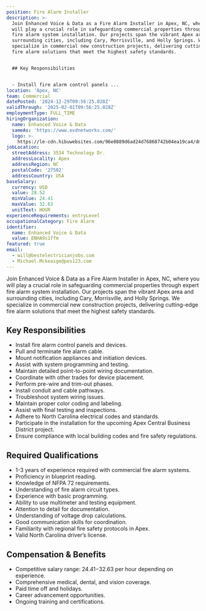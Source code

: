 ```yaml
---
position: Fire Alarm Installer
description: >-
  Join Enhanced Voice & Data as a Fire Alarm Installer in Apex, NC, where you
  will play a crucial role in safeguarding commercial properties through expert
  fire alarm system installation. Our projects span the vibrant Apex area and
  surrounding cities, including Cary, Morrisville, and Holly Springs. We
  specialize in commercial new construction projects, delivering cutting-edge
  fire alarm solutions that meet the highest safety standards.


  ## Key Responsibilities


  - Install fire alarm control panels ...
location: 'Apex, NC'
team: Commercial
datePosted: '2024-12-29T09:56:25.028Z'
validThrough: '2025-02-01T09:56:25.028Z'
employmentType: FULL_TIME
hiringOrganization:
  name: Enhanced Voice & Data
  sameAs: 'https://www.evdnetworks.com/'
  logo: >-
    https://le-cdn.hibuwebsites.com/96e0889d6ad24d76868742b04ea19ca4/dms3rep/multi/opt/enhanced-voice-and-data-networks-logo-530w.jpg
jobLocation:
  streetAddress: 3534 Technology Dr.
  addressLocality: Apex
  addressRegion: NC
  postalCode: '27502'
  addressCountry: USA
baseSalary:
  currency: USD
  value: 28.52
  minValue: 24.41
  maxValue: 32.63
  unitText: HOUR
experienceRequirements: entryLevel
occupationalCategory: Fire Alarm
identifier:
  name: Enhanced Voice & Data
  value: ENHA9s1ffm
featured: true
email:
  - will@bestelectricianjobs.com
  - Michael.Mckeaige@pes123.com
---
```




Join Enhanced Voice & Data as a Fire Alarm Installer in Apex, NC, where you will play a crucial role in safeguarding commercial properties through expert fire alarm system installation. Our projects span the vibrant Apex area and surrounding cities, including Cary, Morrisville, and Holly Springs. We specialize in commercial new construction projects, delivering cutting-edge fire alarm solutions that meet the highest safety standards.

## Key Responsibilities

- Install fire alarm control panels and devices.
- Pull and terminate fire alarm cable.
- Mount notification appliances and initiation devices.
- Assist with system programming and testing.
- Maintain detailed point-to-point wiring documentation.
- Coordinate with other trades for device placement.
- Perform pre-wire and trim-out phases.
- Install conduit and cable pathways.
- Troubleshoot system wiring issues.
- Maintain proper color coding and labeling.
- Assist with final testing and inspections.
- Adhere to North Carolina electrical codes and standards.
- Participate in the installation for the upcoming Apex Central Business District project.
- Ensure compliance with local building codes and fire safety regulations.

## Required Qualifications

- 1-3 years of experience required with commercial fire alarm systems.
- Proficiency in blueprint reading.
- Knowledge of NFPA 72 requirements.
- Understanding of fire alarm circuit types.
- Experience with basic programming.
- Ability to use multimeter and testing equipment.
- Attention to detail for documentation.
- Understanding of voltage drop calculations.
- Good communication skills for coordination.
- Familiarity with regional fire safety protocols in Apex.
- Valid North Carolina driver’s license.

## Compensation & Benefits

- Competitive salary range: $24.41-$32.63 per hour depending on experience.
- Comprehensive medical, dental, and vision coverage.
- Paid time off and holidays.
- Career advancement opportunities.
- Ongoing training and certifications.